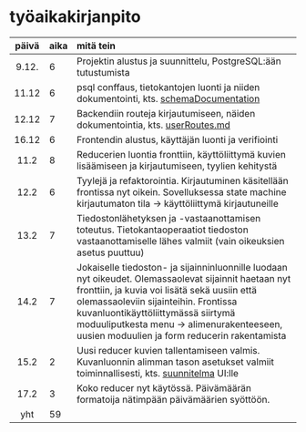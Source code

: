 
# työaikakirjanpito

| päivä | aika | mitä tein  |
| :----:|:-----| :-----|
| 9.12. | 6| Projektin alustus ja suunnittelu, PostgreSQL:ään tutustumista |
| 11.12| 6 | psql conffaus, tietokantojen luonti ja niiden dokumentointi, kts. [schemaDocumentation](./psql/schemaDocumentation.md)|
| 12.12 | 7 | Backendiin routeja kirjautumiseen, näiden dokumentointia, kts. [userRoutes.md](./backend/userRoutes.md)
| 16.12 | 6 | Frontendin alustus, käyttäjän luonti ja verifiointi
| 11.2 | 8 | Reducerien luontia fronttiin, käyttöliittymä kuvien lisäämiseen ja kirjautumiseen, tyylien kehitystä
| 12.2 | 6 | Tyylejä ja refaktorointia. Kirjautuminen käsitellään frontissa nyt oikein. Sovelluksessa state machine kirjautumaton tila -> käyttöliittymä kirjautuneille
| 13.2 | 7 | Tiedostonlähetyksen ja -vastaanottamisen toteutus. Tietokantaoperaatiot tiedoston vastaanottamiselle lähes valmiit (vain oikeuksien asetus puuttuu)
| 14.2 | 7 | Jokaiselle tiedoston- ja sijainninluonnille luodaan nyt oikeudet. Olemassaolevat sijainnit haetaan nyt fronttiin, ja kuvia voi lisätä sekä uusiin että olemassaoleviin sijainteihin. Frontissa kuvanluontikäyttöliittymässä siirtymä moduuliputkesta menu -> alimenurakenteeseen, uusien moduulien ja form reducerin rakentamista
| 15.2 | 2 | Uusi reducer kuvien tallentamiseen valmis. Kuvanluonnin alimman tason asetukset valmiit toiminnallisesti, kts. [suunnitelma](./frontend/UI/DialogFlowForFileUpload.md) UI:lle
| 17.2 | 3 | Koko reducer nyt käytössä. Päivämäärän formatoija nätimpään päivämäärien syöttöön.
| yht   | 59 | | 
